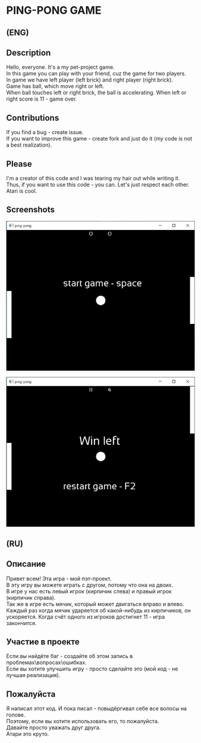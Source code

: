 # PING-PONG GAME

## (ENG)

## Description

Hello, everyone. It's a my pet-project game.  
In this game you can play with your friend, cuz the game for two players.  
In game we have left player (left brick) and right player (right brick).  
Game has ball, which move right or left.  
When ball touches left or right brick, the ball is accelerating.
When left or right score is 11 - game over.  

## Contributions

If you find a bug - create issue.  
If you want to improve this game - create fork and just do it (my code is not a best realization).

## Please

I'm a creator of this code and I was tearing my hair out while writing it.  
Thus, if you want to use this code - you can.
Let's just respect each other.  
Atari is cool.

## Screenshots

![start game](screenshots/first.png)

![end game](screenshots/second.png)

## (RU)

## Описание

Привет всем! Эта игра - мой пэт-проект.  
В эту игру вы можете играть с другом, потому что она на двоих.  
В игре у нас есть левый игрок (кирпичик слева) и правый игрок (кирпичик справа).  
Так же в игре есть мячик, который может двигаться вправо и влево.  
Каждый раз когда мячик ударяется об какой-нибудь из кирпичиков, он ускоряется.
Когда счёт одного из игроков достигнет 11 - игра закончится.  

## Участие в проекте

Если вы найдёте баг - создайте об этом запись в проблемах\вопросах\ошибках.  
Если вы хотите улучшить игру - просто сделайте это (мой код - не лучшая реализация).

## Пожалуйста

Я написал этот код. И пока писал - повыдёргивал себе все волосы на голове.  
Поэтому, если вы хотите использовать его, то пожалуйста.  
Давайте просто уважать друг друга.  
Атари это круто.
